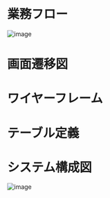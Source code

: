 # 業務フロー
![image](https://github.com/led-ray/furusato/assets/151374279/4608d154-9a59-49c1-acc1-a6121a3589e9)


# 画面遷移図

# ワイヤーフレーム

# テーブル定義

# システム構成図
![image](https://github.com/led-ray/furusato/assets/151374279/71c1389b-aff7-4f74-a2cd-4800a0b7c53a)


